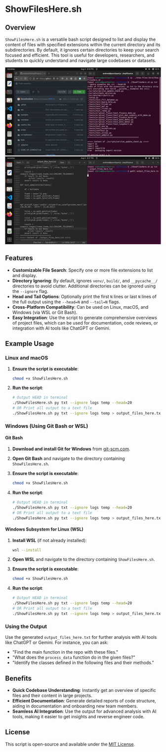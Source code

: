 # ShowFilesHere.sh

## Overview
`ShowFilesHere.sh` is a versatile bash script designed to list and display the content of files with specified extensions within the current directory and its subdirectories. By default, it ignores certain directories to keep your search focused and efficient. This tool is useful for developers, researchers, and students to quickly understand and navigate large codebases or datasets.

![Script in Action](screenshots/mplfinance-1.png)
![Script in Action](screenshots/mplfinance-2.png)

## Features
- **Customizable File Search**: Specify one or more file extensions to list and display.
- **Directory Ignoring**: By default, ignores `venv/`, `build/`, and `__pycache__/` directories to avoid clutter. Additional directories can be ignored using the `--ignore` flag.
- **Head and Tail Options**: Optionally print the first `N` lines or last `N` lines of the full output using the `--head=N` and `--tail=N` flags.
- **Cross-Platform Compatibility**: Can be used on Linux, macOS, and Windows (via WSL or Git Bash).
- **Easy Integration**: Use the script to generate comprehensive overviews of project files, which can be used for documentation, code reviews, or integration with AI tools like ChatGPT or Gemini.

## Example Usage

### Linux and macOS
1. **Ensure the script is executable**:
    ```sh
    chmod +x ShowFilesHere.sh
    ```

2. **Run the script**:
    ```sh
    # Output HEAD in terminal
    ./ShowFilesHere.sh py txt --ignore logs temp --head=20 
    # OR Print all output to a text file
    ./ShowFilesHere.sh py txt --ignore logs temp > output_files_here.txt
    ```

### Windows (Using Git Bash or WSL)

#### Git Bash
1. **Download and install Git for Windows** from [git-scm.com](https://git-scm.com/).
2. **Open Git Bash** and navigate to the directory containing `ShowFilesHere.sh`.
3. **Ensure the script is executable**:
    ```sh
    chmod +x ShowFilesHere.sh
    ```

4. **Run the script**:
    ```sh
    # Output HEAD in terminal
    ./ShowFilesHere.sh py txt --ignore logs temp --head=20 
    # OR Print all output to a text file
    ./ShowFilesHere.sh py txt --ignore logs temp > output_files_here.txt
    ```

#### Windows Subsystem for Linux (WSL)
1. **Install WSL** (if not already installed):
    ```sh
    wsl --install
    ```

2. **Open WSL** and navigate to the directory containing `ShowFilesHere.sh`.
3. **Ensure the script is executable**:
    ```sh
    chmod +x ShowFilesHere.sh
    ```

4. **Run the script**:
    ```sh
    # Output HEAD in terminal
    ./ShowFilesHere.sh py txt --ignore logs temp --head=20 
    # OR Print all output to a text file
    ./ShowFilesHere.sh py txt --ignore logs temp > output_files_here.txt    ```

### Using the Output
Use the generated `output_files_here.txt` for further analysis with AI tools like ChatGPT or Gemini. For instance, you can ask:
- "Find the main function in the repo with these files."
- "What does the `process_data` function do in the given files?"
- "Identify the classes defined in the following files and their methods."

## Benefits
- **Quick Codebase Understanding**: Instantly get an overview of specific files and their content in large projects.
- **Efficient Documentation**: Generate detailed reports of code structure, aiding in documentation and onboarding new team members.
- **Seamless AI Integration**: Use the output for advanced analysis with AI tools, making it easier to get insights and reverse engineer code.

<!-- ## User Testimonials
> "ShowFilesHere.sh has streamlined our code review process by providing a clear and organized overview of our project files." - Jane D., Software Engineer

> "This script is a must-have for anyone dealing with large codebases. It saves so much time!" - John S., Data Scientist -->


## License
This script is open-source and available under the [MIT License](LICENSE).
